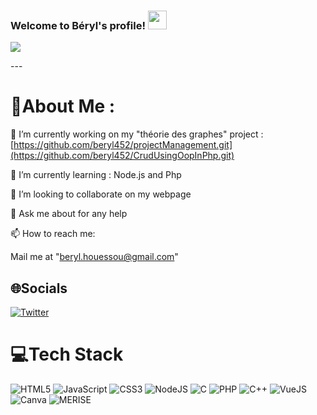 ﻿<h3 align="left">
  Welcome to Béryl's profile!
  <img src="https://media.giphy.com/media/hvRJCLFzcasrR4ia7z/giphy.gif" width="30">
</h3>
<p align="left">
  <a href="https://github.com/beryl452/beryl452"><img src="https://readme-typing-svg.herokuapp.com/?color=%2336BCF7&center=true&vCenter=true&lines=Hi+%2C+welcome+to+my+Github+page;I+am+Béryl+HOUESSOU;I+am+a+High+school+student;"></a>
</p>
---
<div align="left">
 
# 💫About Me :
🔭 I’m currently working on my "théorie des graphes" project :[https://github.com/beryl452/projectManagement.git](https://github.com/beryl452/CrudUsingOopInPhp.git)
  
  🌱 I’m currently learning : Node.js and Php

  👯 I’m looking to collaborate on my webpage

  💬 Ask me about for any help

  📫 How to reach me:  
  
  Mail me at "beryl.houessou@gmail.com" 


## 🌐Socials
[![Twitter](https://img.shields.io/twitter/url?style=social&url=https%3A%2F%2Fshields.io)](https://twitter.com/Bryl_07) 

# 💻Tech Stack <img src = "https://media2.giphy.com/media/QssGEmpkyEOhBCb7e1/giphy.gif?cid=ecf05e47a0n3gi1bfqntqmob8g9aid1oyj2wr3ds3mg700bl&rid=giphy.gif" width = 2px> 
![HTML5](https://img.shields.io/badge/html5-%23E34F26.svg?style=for-the-badge&logo=html5&logoColor=white) ![JavaScript](https://img.shields.io/badge/javascript-%23323330.svg?style=for-the-badge&logo=javascript&logoColor=%23F7DF1E) ![CSS3](https://img.shields.io/badge/css3-%231572B6.svg?style=for-the-badge&logo=css3&logoColor=white)  ![NodeJS](https://img.shields.io/badge/node.js-6DA55F?style=for-the-badge&logo=node.js&logoColor=white) ![C](https://img.shields.io/badge/C-%2300C4CC.svg?style=for-the-badge&logo=C&logoColor=white) ![PHP](https://img.shields.io/badge/php-%2300C4CC.svg?style=for-the-badge&logo=php&logoColor=white) ![C++](https://img.shields.io/badge/C++-%2300C4CC.svg?style=for-the-badge&logo=C++&logoColor=white) ![VueJS](https://img.shields.io/badge/vue.js-%2300C4CC.svg?style=for-the-badge&logo=vue.js&logoColor=white) ![Canva](https://img.shields.io/badge/Canva-%2300C4CC.svg?style=for-the-badge&logo=Canva&logoColor=white) ![MERISE](https://img.shields.io/badge/MERISE-%2300C4CC.svg?style=for-the-badge&logo=MERISE&logoColor=white) 
</div>
